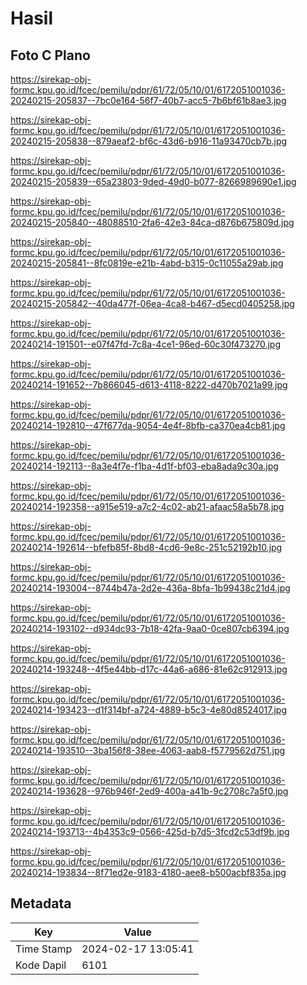 # Hasil

## Foto C Plano

https://sirekap-obj-formc.kpu.go.id/fcec/pemilu/pdpr/61/72/05/10/01/6172051001036-20240215-205837--7bc0e164-56f7-40b7-acc5-7b6bf61b8ae3.jpg

https://sirekap-obj-formc.kpu.go.id/fcec/pemilu/pdpr/61/72/05/10/01/6172051001036-20240215-205838--879aeaf2-bf6c-43d6-b916-11a93470cb7b.jpg

https://sirekap-obj-formc.kpu.go.id/fcec/pemilu/pdpr/61/72/05/10/01/6172051001036-20240215-205839--65a23803-9ded-49d0-b077-8266989690e1.jpg

https://sirekap-obj-formc.kpu.go.id/fcec/pemilu/pdpr/61/72/05/10/01/6172051001036-20240215-205840--48088510-2fa6-42e3-84ca-d876b675809d.jpg

https://sirekap-obj-formc.kpu.go.id/fcec/pemilu/pdpr/61/72/05/10/01/6172051001036-20240215-205841--8fc0819e-e21b-4abd-b315-0c11055a29ab.jpg

https://sirekap-obj-formc.kpu.go.id/fcec/pemilu/pdpr/61/72/05/10/01/6172051001036-20240215-205842--40da477f-06ea-4ca8-b467-d5ecd0405258.jpg

https://sirekap-obj-formc.kpu.go.id/fcec/pemilu/pdpr/61/72/05/10/01/6172051001036-20240214-191501--e07f47fd-7c8a-4ce1-96ed-60c30f473270.jpg

https://sirekap-obj-formc.kpu.go.id/fcec/pemilu/pdpr/61/72/05/10/01/6172051001036-20240214-191652--7b866045-d613-4118-8222-d470b7021a99.jpg

https://sirekap-obj-formc.kpu.go.id/fcec/pemilu/pdpr/61/72/05/10/01/6172051001036-20240214-192810--47f677da-9054-4e4f-8bfb-ca370ea4cb81.jpg

https://sirekap-obj-formc.kpu.go.id/fcec/pemilu/pdpr/61/72/05/10/01/6172051001036-20240214-192113--8a3e4f7e-f1ba-4d1f-bf03-eba8ada9c30a.jpg

https://sirekap-obj-formc.kpu.go.id/fcec/pemilu/pdpr/61/72/05/10/01/6172051001036-20240214-192358--a915e519-a7c2-4c02-ab21-afaac58a5b78.jpg

https://sirekap-obj-formc.kpu.go.id/fcec/pemilu/pdpr/61/72/05/10/01/6172051001036-20240214-192614--bfefb85f-8bd8-4cd6-9e8c-251c52192b10.jpg

https://sirekap-obj-formc.kpu.go.id/fcec/pemilu/pdpr/61/72/05/10/01/6172051001036-20240214-193004--8744b47a-2d2e-436a-8bfa-1b99438c21d4.jpg

https://sirekap-obj-formc.kpu.go.id/fcec/pemilu/pdpr/61/72/05/10/01/6172051001036-20240214-193102--d934dc93-7b18-42fa-9aa0-0ce807cb6394.jpg

https://sirekap-obj-formc.kpu.go.id/fcec/pemilu/pdpr/61/72/05/10/01/6172051001036-20240214-193248--4f5e44bb-d17c-44a6-a686-81e62c912913.jpg

https://sirekap-obj-formc.kpu.go.id/fcec/pemilu/pdpr/61/72/05/10/01/6172051001036-20240214-193423--d1f314bf-a724-4889-b5c3-4e80d8524017.jpg

https://sirekap-obj-formc.kpu.go.id/fcec/pemilu/pdpr/61/72/05/10/01/6172051001036-20240214-193510--3ba156f8-38ee-4063-aab8-f5779562d751.jpg

https://sirekap-obj-formc.kpu.go.id/fcec/pemilu/pdpr/61/72/05/10/01/6172051001036-20240214-193628--976b946f-2ed9-400a-a41b-9c2708c7a5f0.jpg

https://sirekap-obj-formc.kpu.go.id/fcec/pemilu/pdpr/61/72/05/10/01/6172051001036-20240214-193713--4b4353c9-0566-425d-b7d5-3fcd2c53df9b.jpg

https://sirekap-obj-formc.kpu.go.id/fcec/pemilu/pdpr/61/72/05/10/01/6172051001036-20240214-193834--8f71ed2e-9183-4180-aee8-b500acbf835a.jpg


## Metadata

| Key        | Value               |
| ---------- | ------------------- |
| Time Stamp | 2024-02-17 13:05:41 |
| Kode Dapil | 6101                |



